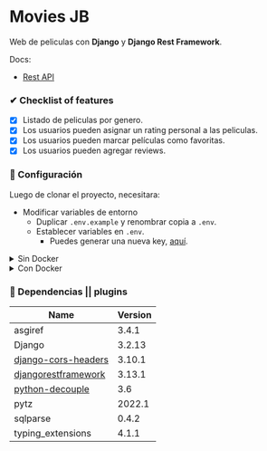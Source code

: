 # Movies JB
Web de peliculas con **Django** y **Django Rest Framework**.

Docs:
- [Rest API](https://github.com/SvS30/movies_jb/wiki/Home-REST-API-Docs)

### ✔ Checklist of features
- [X] Listado de peliculas por genero.
- [X] Los usuarios pueden asignar un rating personal a las peliculas.
- [X] Los usuarios pueden marcar películas como favoritas.
- [X] Los usuarios pueden agregar reviews.

### 🚧 Configuración
Luego de clonar el proyecto, necesitara:
- Modificar variables de entorno
    - Duplicar `.env.example` y renombrar copia a `.env`.
    - Establecer variables en `.env`.
      - Puedes generar una nueva key, [aquí](https://djecrety.ir/).

<details>
<summary>Sin Docker</summary>

- Instalar las dependencias del proyecto
    ```bash
    pip install -r requirements.txt
    ```

- Crear migraciones de modelos

    ```bash
    python manage.py makemigrations
    ```

- Migrar modelos
    ```bash
    python manage.py migrate
    ```

- Crear `superuser`
    ```bash
    python manage.py createsuperuser
    ```

- Levantar el servidor
    ```bash
    python manage.py runserver
    ```
    - Opcional: puerto o ip:port
        ```bash
        python manage.py runserver 80
        ```
- Ejecutar pruebas
    ```bash
    python manage.py test --debug-mode --timing --traceback
    ```
</details>

<details>
<summary>Con Docker</summary>

- Crear imagen
    ```bash
    docker build . -t $image_name:$image_port
    ```

- Crear contenedor y opciones de desarrollo
    ```bash
    docker run --name movies_container -d -p $desktop_port:80 $image_name:$image_port
    ```
</details>

### 🧰 Dependencias || plugins
| Name | Version |
| ---- | ---- |
| asgiref | 3.4.1 |
| Django | 3.2.13 |
| [django-cors-headers](https://pypi.org/project/django-cors-headers/) | 3.10.1 |
| [djangorestframework](https://www.django-rest-framework.org/) | 3.13.1 |
| [python-decouple](https://pypi.org/project/python-decouple/) | 3.6 |
| pytz | 2022.1 |
| sqlparse | 0.4.2 |
| typing_extensions | 4.1.1 |